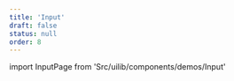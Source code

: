```yaml
---
title: 'Input'
draft: false
status: null
order: 8
---
```


<!--
  ATTENTION: This file is auto generated by using "makeDemosFactory".
  Do not change the content!
-->

import InputPage from 'Src/uilib/components/demos/Input'

<InputPage />
